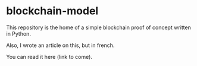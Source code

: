 # blockchain-model

This repository is the home of a simple blockchain proof of concept written in Python.

Also, I wrote an article on this, but in french.

You can read it here (link to come).
